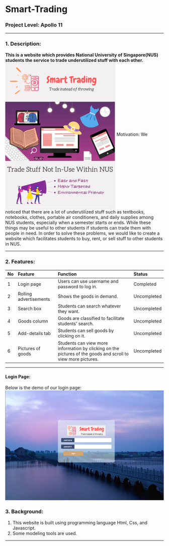 # Smart-Trading 
### Project Level: Apollo 11
***
### 1. Description:
**This is a website which provides National University of Singapore(NUS) students the service to trade underutilized stuff with each other.**  
<img src="https://raw.githubusercontent.com/Irislah/Smart-Trading/master/Poster.png" alt="Poster" width=350 align="middle">
Motivation: We noticed that there are a lot of underutilized stuff such as textbooks, notebooks, clothes, portable air conditioners, and daily supplies among NUS students, especially when a semester starts or ends. While these things may be useful to other students if students can trade them with people in need. In order to solve these problems, we would like to create a website which facilitates students to buy, rent, or sell stuff to other students in NUS. 
***
### 2. Features:
|No|Feature|Function|Status|
|:-|:-|:-|:-|
|1|Login page|Users can use username and password to log in.|Completed|
|2|Rolling advertisements|Shows the goods in demand.|Uncompleted|
|3|Search box|Students can search whatever they want.|Uncompleted|
|4|Goods column|Goods are classified to facilitate students' search.|Uncompleted|
|5|Add-details tab|Students can sell goods by clicking on it.|Uncompleted|
|6|Pictures of goods|Students can view more information by clicking on the pictures of the goods and scroll to view more pictures.|Uncompleted|
***
#### Login Page:
Below is the demo of our login page:<br>
<img src="https://raw.githubusercontent.com/Irislah/Smart-Trading/master/Images/login_page_demo.png" alt="Login demo" height=350>
### 3. Background:
1. This website is built using programming language Html, Css, and Javascript.
2. Some modeling tools are used.
***
